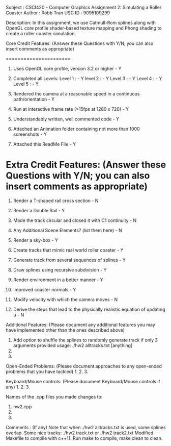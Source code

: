 Subject 	: CSCI420 - Computer Graphics 
Assignment 2: Simulating a Roller Coaster
Author		: Robb Tran
USC ID 		: 9095109299

Description: In this assignment, we use Catmull-Rom splines along with OpenGL core profile shader-based texture mapping and Phong shading to create a roller coaster simulation.

Core Credit Features: (Answer these Questions with Y/N; you can also insert comments as appropriate)

======================

1. Uses OpenGL core profile, version 3.2 or higher - Y

2. Completed all Levels:
  Level 1 : - Y
  level 2 : - Y
  Level 3 : - Y
  Level 4 : - Y
  Level 5 : - Y

3. Rendered the camera at a reasonable speed in a continuous path/orientation - Y

4. Run at interactive frame rate (>15fps at 1280 x 720) - Y

5. Understandably written, well commented code - Y

6. Attached an Animation folder containing not more than 1000 screenshots - Y

7. Attached this ReadMe File - Y

Extra Credit Features: (Answer these Questions with Y/N; you can also insert comments as appropriate)
======================

1. Render a T-shaped rail cross section - N

2. Render a Double Rail - Y

3. Made the track circular and closed it with C1 continuity - N

4. Any Additional Scene Elements? (list them here) - N

5. Render a sky-box - Y

6. Create tracks that mimic real world roller coaster - Y

7. Generate track from several sequences of splines - Y

8. Draw splines using recursive subdivision - Y

9. Render environment in a better manner - Y

10. Improved coaster normals - Y

11. Modify velocity with which the camera moves - N

12. Derive the steps that lead to the physically realistic equation of updating u - N

Additional Features: (Please document any additional features you may have implemented other than the ones described above)
1. Add option to shuffle the splines to randomly generate track if only 3 arguments provided
usage: ./hw2 alltracks.txt [anything]
2.
3.

Open-Ended Problems: (Please document approaches to any open-ended problems that you have tackled)
1.
2.
3.

Keyboard/Mouse controls: (Please document Keyboard/Mouse controls if any)
1. 
2. 
3.

Names of the .cpp files you made changes to:
1. hw2.cpp
2.
3.

Comments : (If any)
Note that when ./hw2 alltracks.txt is used, some splines overlap.
Some nice tracks: ./hw2 track.txt or ./hw2 track2.txt
Modified Makefile to compile with c++11. Run make to compile, make clean to clean.